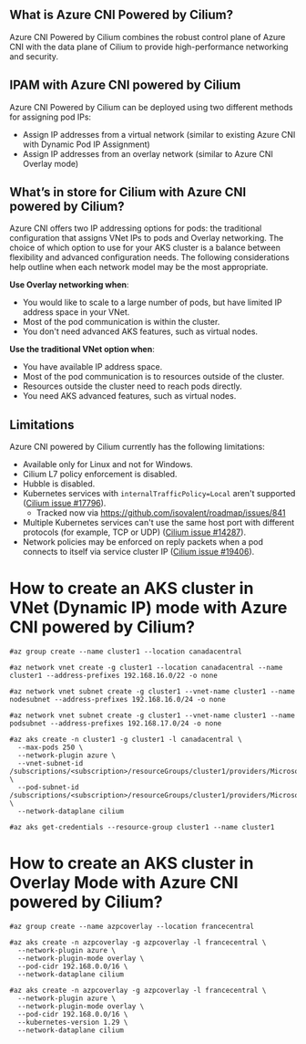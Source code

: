 ## What is Azure CNI Powered by Cilium?
Azure CNI Powered by Cilium combines the robust control plane of Azure CNI with the data plane of Cilium to provide high-performance networking and security.

## IPAM with Azure CNI powered by Cilium

Azure CNI Powered by Cilium can be deployed using two different methods for assigning pod IPs:

- Assign IP addresses from a virtual network (similar to existing Azure CNI with Dynamic Pod IP Assignment)
- Assign IP addresses from an overlay network (similar to Azure CNI Overlay mode)

## What’s in store for Cilium with Azure CNI powered by Cilium?

Azure CNI offers two IP addressing options for pods: the traditional configuration that assigns VNet IPs to pods and Overlay networking. The choice of which option to use for your AKS cluster is a balance between flexibility and advanced configuration needs. The following considerations help outline when each network model may be the most appropriate.

**Use Overlay networking when**:

- You would like to scale to a large number of pods, but have limited IP address space in your VNet.
- Most of the pod communication is within the cluster.
- You don't need advanced AKS features, such as virtual nodes.

**Use the traditional VNet option when**:

- You have available IP address space.
- Most of the pod communication is to resources outside of the cluster.
- Resources outside the cluster need to reach pods directly.
- You need AKS advanced features, such as virtual nodes.

## Limitations

Azure CNI powered by Cilium currently has the following limitations:

- Available only for Linux and not for Windows.
- Cilium L7 policy enforcement is disabled.
- Hubble is disabled.
- Kubernetes services with `internalTrafficPolicy=Local` aren't supported ([Cilium issue #17796](https://github.com/cilium/cilium/issues/17796)).
    - Tracked now via https://github.com/isovalent/roadmap/issues/841
- Multiple Kubernetes services can't use the same host port with different protocols (for example, TCP or UDP) ([Cilium issue #14287](https://github.com/cilium/cilium/issues/14287)).
- Network policies may be enforced on reply packets when a pod connects to itself via service cluster IP ([Cilium issue #19406](https://github.com/cilium/cilium/issues/19406)).

# How to create an AKS cluster in VNet (Dynamic IP) mode with Azure CNI powered by Cilium?

```
#az group create --name cluster1 --location canadacentral

#az network vnet create -g cluster1 --location canadacentral --name cluster1 --address-prefixes 192.168.16.0/22 -o none

#az network vnet subnet create -g cluster1 --vnet-name cluster1 --name nodesubnet --address-prefixes 192.168.16.0/24 -o none

#az network vnet subnet create -g cluster1 --vnet-name cluster1 --name podsubnet --address-prefixes 192.168.17.0/24 -o none

#az aks create -n cluster1 -g cluster1 -l canadacentral \
  --max-pods 250 \
  --network-plugin azure \
  --vnet-subnet-id /subscriptions/<subscription>/resourceGroups/cluster1/providers/Microsoft.Network/virtualNetworks/cluster1/subnets/nodesubnet \
  --pod-subnet-id /subscriptions/<subscription>/resourceGroups/cluster1/providers/Microsoft.Network/virtualNetworks/cluster1/subnets/podsubnet \
  --network-dataplane cilium

#az aks get-credentials --resource-group cluster1 --name cluster1
```

# How to create an AKS cluster in Overlay Mode with Azure CNI powered by Cilium?

```
#az group create --name azpcoverlay --location francecentral

#az aks create -n azpcoverlay -g azpcoverlay -l francecentral \
  --network-plugin azure \
  --network-plugin-mode overlay \
  --pod-cidr 192.168.0.0/16 \
  --network-dataplane cilium

#az aks create -n azpcoverlay -g azpcoverlay -l francecentral \
  --network-plugin azure \
  --network-plugin-mode overlay \
  --pod-cidr 192.168.0.0/16 \
  --kubernetes-version 1.29 \
  --network-dataplane cilium
```
